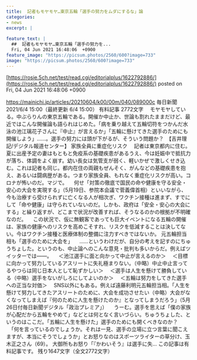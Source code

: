```yaml
---
title:  記者もモヤモヤ…東京五輪「選手の努力をムダにするな」論  
categories:
- news
excerpt: |
  
feature_text: |
  ##  記者もモヤモヤ…東京五輪「選手の努力を...
  Fri, 04 Jun 2021 16:48:06  +0900
feature_image: "https://picsum.photos/2560/600?image=733"
image: "https://picsum.photos/2560/600?image=733"
---
```


[https://rosie.5ch.net/test/read.cgi/editorialplus/1622792886/](https://rosie.5ch.net/test/read.cgi/editorialplus/1622792886/)
posted on Fri, 04 Jun 2021 16:48:06  +0900

<!--more-->

https://mainichi.jp/articles/20210604/k00/00m/040/089000c 毎日新聞 2021/6/4 15:00（最終更新 6/4 15:00） 有料記事 2772文字 　モヤモヤしている。中ぶらりんの東京五輪である。開催か中止か、世論も割れたままだけど、最近ではこんな開催論も語られはじめた。「病を乗り越えて五輪切符をつかんだ水泳の池江璃花子さんに『中止』が言えるか」「五輪に懸けてきた選手のためにも開催しよう」……。選手の努力には頭が下がるが、そういう問題か？　【吉井理記/デジタル報道センター】 家族全員に重症化リスク 　記者は東京都内に住む。夏に出産予定の妻はもともと免疫系の基礎疾患があるうえ、今は妊娠中で抵抗力が落ち、体調をよく崩す。幼い長女は気管支が弱く、軽いかぜで激しくせき込む。これは記者も同じ。都内在住の両親もぜんそく、がんなどの基礎疾患を抱え、あるいは闘病歴がある。つまり家族全員、もれなく重症化リスクが高い。コロナが怖いのだ。マジで。 　何せ「対策の徹底で国民の命や健康を守る安全・安心の大会を実現する」（5月19日、参院本会議で菅義偉首相）といいながら、今も治療すら受けられずに亡くなる人が相次ぎ、ワクチン接種は進まず、すでにして「命や健康」は守られていないのだ。しかも、政府は「安全・安心の大会にする」と繰り返すが、どこまで状況が改善すれば、そうなるのかの根拠が不明確なのだ。 　この状況で、仮に無観客であっても巨大イベントになる五輪の開催は、家族の健康へのリスクを高めこそすれ、リスクを低減することは決してない。今はワクチン接種と医療体制の整備に注力すべきではないか。 元五輪担当相も「選手のために大会を」 　……というわけだが、自分の考えを記すのにちゅうちょした。というのも、中止論へのこんな意見・批判も多いからだ。例えばツイッターでは——。 　＜池江選手に面と向かって中止が言えるのか＞ 　＜目標に向かって努力しているアスリートに失礼極まりない。（中略）中止中止言ってるやつらは同じ日本人として恥ずかしい＞ 　＜選手は人生を懸けて勝負している（中略）選手をないがしろにしてよいのか＞ 　＜五輪は努力をしてきた選手への正当な対価＞ 　SNS以外にもある。例えば遠藤利明元五輪担当相。「人生を懸けて努力してきたアスリートのために、大会を成功させたい（中略）大会がなくなってしまえば『何のために人生を懸けたのか』となってしまうだろう」（5月26日付毎日新聞デジタル「政治プレミア」） 　うーむ。選手を思えば「僕の家族が心配だから五輪をやめて」などとは何となく言いづらい。ちゅうちょした、というのはここだ。「五輪に人生を懸けた」選手のためにも開くべきなのか？ 　「何を言っているのでしょうか。それは一見、選手の立場に立つ言葉に聞こえますが、本当にそうでしょうか」とお怒りなのはスポーツライターの草分け、玉木正之さん（69）。 大御所もお怒り「『かわいそう』は選手に失… この記事は有料記事です。 残り1647文字（全文2772文字）
